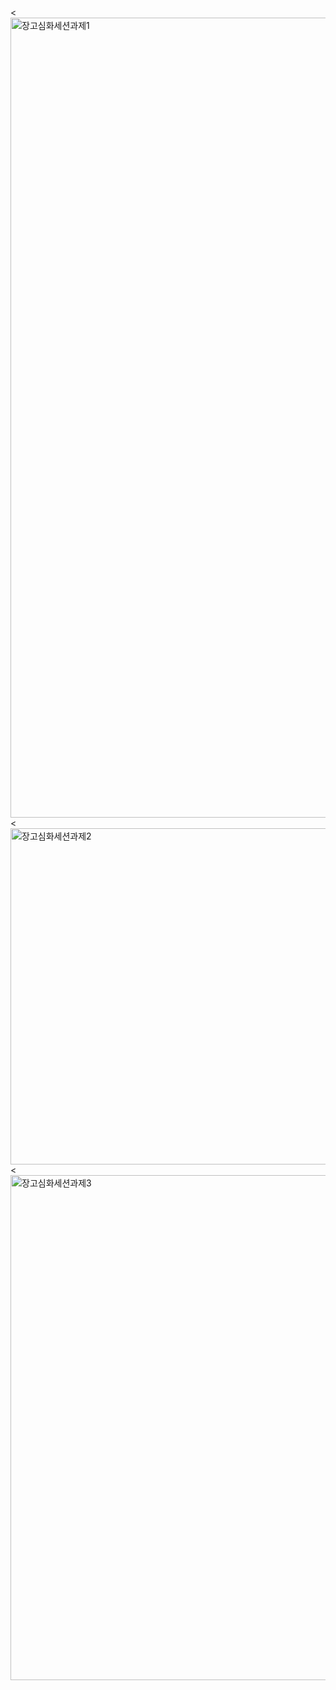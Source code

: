 <<img width="1280" alt="장고심화세션과제1" src="https://github.com/user-attachments/assets/d80f3843-17c5-4e4e-a42f-abd679c4a7e0" />
<<img width="538" alt="장고심화세션과제2" src="https://github.com/user-attachments/assets/6dec81c2-e554-4762-9eb4-0c940585d409" />
<<img width="808" alt="장고심화세션과제3" src="https://github.com/user-attachments/assets/67e58d0b-5aa1-4222-b33d-5dddd44271ed" />
